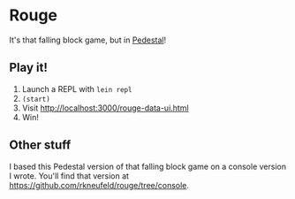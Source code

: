 # Rouge

It's that falling block game, but in [Pedestal](http://pedestal.io)!

## Play it!

1. Launch a REPL with `lein repl`
2. `(start)`
3. Visit <http://localhost:3000/rouge-data-ui.html>
4. Win!

## Other stuff

I based this Pedestal version of that falling block game on a console version I
wrote. You'll find that version at
<https://github.com/rkneufeld/rouge/tree/console>.
